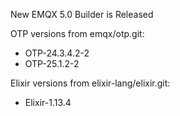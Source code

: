 New EMQX 5.0 Builder is Released

OTP versions from emqx/otp.git:

+ OTP-24.3.4.2-2
+ OTP-25.1.2-2

Elixir versions from elixir-lang/elixir.git:

+ Elixir-1.13.4
